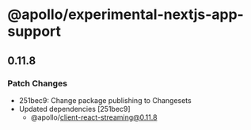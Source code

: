 # @apollo/experimental-nextjs-app-support

## 0.11.8

### Patch Changes

- 251bec9: Change package publishing to Changesets
- Updated dependencies [251bec9]
  - @apollo/client-react-streaming@0.11.8
